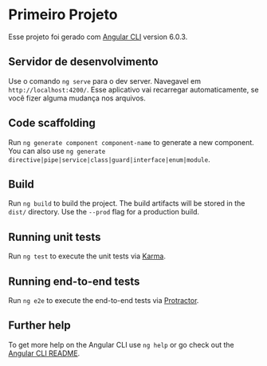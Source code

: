 # Primeiro Projeto

Esse projeto foi gerado com [Angular CLI](https://github.com/angular/angular-cli) version 6.0.3.

## Servidor de desenvolvimento

Use o comando `ng serve` para o dev server. Navegavel em `http://localhost:4200/`. Esse aplicativo vai recarregar automaticamente, se você fizer alguma mudança nos arquivos.

## Code scaffolding

Run `ng generate component component-name` to generate a new component. You can also use `ng generate directive|pipe|service|class|guard|interface|enum|module`.

## Build

Run `ng build` to build the project. The build artifacts will be stored in the `dist/` directory. Use the `--prod` flag for a production build.

## Running unit tests

Run `ng test` to execute the unit tests via [Karma](https://karma-runner.github.io).

## Running end-to-end tests

Run `ng e2e` to execute the end-to-end tests via [Protractor](http://www.protractortest.org/).

## Further help

To get more help on the Angular CLI use `ng help` or go check out the [Angular CLI README](https://github.com/angular/angular-cli/blob/master/README.md).
